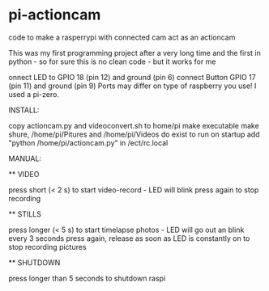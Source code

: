 # pi-actioncam
code to make a rasperrypi with connected cam act as an actioncam

This was my first programming project after a very long time
and the first in python - so for sure this is no clean code - but it works for me

onnect LED to GPIO 18 (pin 12) and ground (pin 6)
connect Button GPIO 17 (pin 11) and ground (pin 9)
Ports may differ on type of raspberry you use!
I used a pi-zero.

INSTALL:

copy actioncam.py and videoconvert.sh to home/pi
make executable 
make shure, /home/pi/Pitures and /home/pi/Videos do exist
to run on startup add "python /home/pi/actioncam.py" in /ect/rc.local


MANUAL:

** VIDEO

press short (< 2 s) to start video-record - LED will blink 
press again to stop recording

** STILLS

press longer (< 5 s) to start timelapse photos - LED will go out an blink every 3 seconds
press again, release as soon as LED is constantly on to stop recording pictures

** SHUTDOWN

press longer than 5 seconds to shutdown raspi

